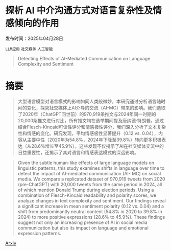 # 探析 AI 中介沟通方式对语言复杂性及情感倾向的作用

发布时间：2025年04月28日

`LLM应用` `社交媒体` `人工智能`

> Detecting Effects of AI-Mediated Communication on Language Complexity and Sentiment

# 摘要

> 大型语言模型对语言模式的影响如同人类般微妙，本研究通过分析语言随时间的变化，探究社交媒体上AI介导的交流（AI-MC）带来的影响。我们选取了2020年（ChatGPT问世前）的970,919条推文与2024年同一时期的20,000条推文进行对比，所有推文均在选举期间提及唐纳德·特朗普。通过结合Flesch-Kincaid可读性评分和情感极性评分，我们深入分析了文本复杂性和情感的变化。研究发现，平均情感极性显著提升（0.12 vs. 0.04），内容从主要中性（2020年为54.8%，2024年下降至39.8%）转向更多积极表达（从28.6%增长至45.9%）。这些发现不仅揭示了AI在社交媒体交流中的日益重要性，还揭示了其对语言和情感表达模式的深远影响。

> Given the subtle human-like effects of large language models on linguistic patterns, this study examines shifts in language over time to detect the impact of AI-mediated communication (AI- MC) on social media. We compare a replicated dataset of 970,919 tweets from 2020 (pre-ChatGPT) with 20,000 tweets from the same period in 2024, all of which mention Donald Trump during election periods. Using a combination of Flesch-Kincaid readability and polarity scores, we analyze changes in text complexity and sentiment. Our findings reveal a significant increase in mean sentiment polarity (0.12 vs. 0.04) and a shift from predominantly neutral content (54.8% in 2020 to 39.8% in 2024) to more positive expressions (28.6% to 45.9%). These findings suggest not only an increasing presence of AI in social media communication but also its impact on language and emotional expression patterns.

[Arxiv](https://arxiv.org/abs/2504.19556)